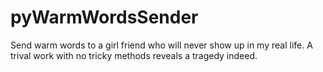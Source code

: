 # pyWarmWordsSender
Send warm words to a girl friend who will never show up in my real life. A trival work with no tricky methods reveals a tragedy indeed.
